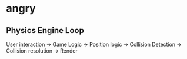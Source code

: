 # angry
## Physics Engine Loop
User interaction -> Game Logic -> Position logic -> Collision Detection -> Collision resolution -> Render